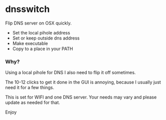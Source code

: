 # dnsswitch

Flip DNS server on OSX quickly.

* Set the local pihole address
* Set or keep outside dns address
* Make executable 
* Copy to a place in your PATH

### Why?
Using a local pihole for DNS I also need to flip it off sometimes.

The 10-12 clicks to get it done in the GUI is annoying, because I usually just need it for a few things.

This is set for WIFI and one DNS server.  Your needs may vary and please update as needed for that.

Enjoy

